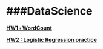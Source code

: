 ###DataScience
===

[**__HW1 : WordCount__**](https://github.com/yannJu/Data-Science/tree/master/DataScience%20HW_1)

[**__HW2 : Logistic Regression practice__**](https://github.com/yannJu/Data-Science/tree/master/DataScience%20HW_2)
